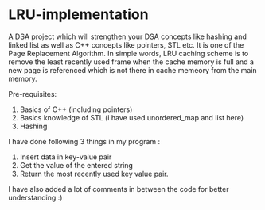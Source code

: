 # LRU-implementation
A DSA project which will strengthen your DSA concepts like hashing and linked list as well as C++ concepts like pointers, STL etc.
It is one of the Page Replacement Algorithm. In simple words, LRU caching scheme is to remove the least recently used frame when the cache memory is full and a new page is referenced which is not there in cache memeory from the main memory.

Pre-requisites:
1. Basics of C++ (including pointers)
2. Basics knowledge of STL (i have used unordered_map and list here)
3. Hashing

I have done following 3 things in my program :
1. Insert data in key-value pair
2. Get the value of the entered string
3. Return the most recently used key value pair.

I have also added a lot of comments in between the code for better understanding :)
